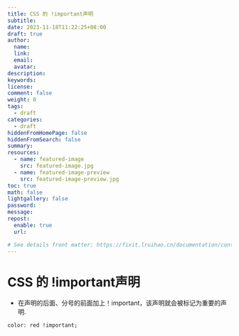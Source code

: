 ```yaml
---
title: CSS 的 !important声明
subtitle:
date: 2023-11-18T11:22:25+08:00
draft: true
author:
  name:
  link:
  email:
  avatar:
description:
keywords:
license:
comment: false
weight: 0
tags:
  - draft
categories:
  - draft
hiddenFromHomePage: false
hiddenFromSearch: false
summary:
resources:
  - name: featured-image
    src: featured-image.jpg
  - name: featured-image-preview
    src: featured-image-preview.jpg
toc: true
math: false
lightgallery: false
password:
message:
repost:
  enable: true
  url:

# See details front matter: https://fixit.lruihao.cn/documentation/content-management/introduction/#front-matter
---
```


# CSS 的 !important声明

<!--more-->
- 在声明的后面、分号的前面加上！important，该声明就会被标记为重要的声明.
```
color: red !important;
```